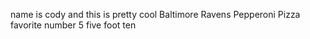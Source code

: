 name is cody and this is pretty cool
Baltimore Ravens
Pepperoni Pizza
favorite number 5
five foot ten
